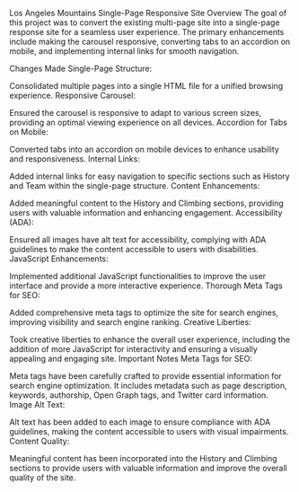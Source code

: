 Los Angeles Mountains Single-Page Responsive Site
Overview
The goal of this project was to convert the existing multi-page site into a single-page response site for a seamless user experience. The primary enhancements include making the carousel responsive, converting tabs to an accordion on mobile, and implementing internal links for smooth navigation.

Changes Made
Single-Page Structure:

Consolidated multiple pages into a single HTML file for a unified browsing experience.
Responsive Carousel:

Ensured the carousel is responsive to adapt to various screen sizes, providing an optimal viewing experience on all devices.
Accordion for Tabs on Mobile:

Converted tabs into an accordion on mobile devices to enhance usability and responsiveness.
Internal Links:

Added internal links for easy navigation to specific sections such as History and Team within the single-page structure.
Content Enhancements:

Added meaningful content to the History and Climbing sections, providing users with valuable information and enhancing engagement.
Accessibility (ADA):

Ensured all images have alt text for accessibility, complying with ADA guidelines to make the content accessible to users with disabilities.
JavaScript Enhancements:

Implemented additional JavaScript functionalities to improve the user interface and provide a more interactive experience.
Thorough Meta Tags for SEO:

Added comprehensive meta tags to optimize the site for search engines, improving visibility and search engine ranking.
Creative Liberties:

Took creative liberties to enhance the overall user experience, including the addition of more JavaScript for interactivity and ensuring a visually appealing and engaging site.
Important Notes
Meta Tags for SEO:

Meta tags have been carefully crafted to provide essential information for search engine optimization. It includes metadata such as page description, keywords, authorship, Open Graph tags, and Twitter card information.
Image Alt Text:

Alt text has been added to each image to ensure compliance with ADA guidelines, making the content accessible to users with visual impairments.
Content Quality:

Meaningful content has been incorporated into the History and Climbing sections to provide users with valuable information and improve the overall quality of the site.